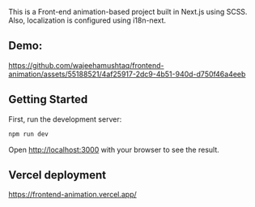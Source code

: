 This is a Front-end animation-based project built in Next.js using SCSS. Also, localization is configured using i18n-next.

## Demo: 


https://github.com/wajeehamushtaq/frontend-animation/assets/55188521/4af25917-2dc9-4b51-940d-d750f46a4eeb



## Getting Started

First, run the development server:

```bash
npm run dev
```

Open [http://localhost:3000](http://localhost:3000) with your browser to see the result.

## Vercel deployment
https://frontend-animation.vercel.app/
